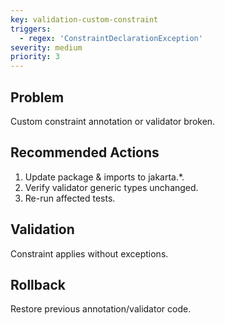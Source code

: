 ```yaml
---
key: validation-custom-constraint
triggers:
  - regex: 'ConstraintDeclarationException'
severity: medium
priority: 3
---
```

## Problem
Custom constraint annotation or validator broken.
## Recommended Actions
1. Update package & imports to jakarta.*.
2. Verify validator generic types unchanged.
3. Re-run affected tests.
## Validation
Constraint applies without exceptions.
## Rollback
Restore previous annotation/validator code.
